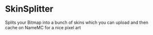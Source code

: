 # SkinSplitter
Splits your Bitmap into a bunch of skins which you can upload and then cache on NameMC for a nice pixel art

